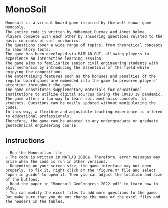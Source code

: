 # MonoSoil
    Monosoil is a virtual board game inspired by the well-known game Monopoly. 
    The entire code is written by Muhammet Durmaz and Ahmet Dolma. 
    Players compete with each other by answering questions related to the basic concepts of soil mechanics. 
    The questions cover a wide range of topics, from theoretical concepts to laboratory tests. 
    The game has been developed via MATLAB GUI, allowing players to experience an interactive learning session. 
    The game aims to familiarize senior civil engineering students with soil mechanics by introducing the essentials of the field while enjoying the competition. 
    The entertaining features such as the bonuses and penalties of the regular board games are embedded into the game to preserve players’ attention throughout the game. 
    The game constitutes supplementary materials for educational institutions to utilize digital sources during the COVID 19 pandemic. 
    The game offers a fun way to learn soil mechanics concepts for students. Questions can be easily updated without manipulating the codes. 
    In this way, a flexible and adjustable teaching experience is offered to educational professionals. 
    Therefore, the game can be adapted to any undergraduate or graduate geotechnical engineering course.
## Instructions
    - Run the Monosoil.m file
    - The code is written in MATLAB 2018a. Therefore, error messages may arise when the code is run in other versions.
    - Depending on your screen size, the game interface may not open properly. To fix it, right click on the "figure.m" file and select "open in guide" to open it. Then you can adjust the location and size of the buttons. 
    - Read the paper in "Monosoil_GeoCongress_2022.pdf" to learn how to play. 
    - You can modify the excel files to add more questions to the game. But make sure that you do not change the name of the excel files and the headers in the tables.
